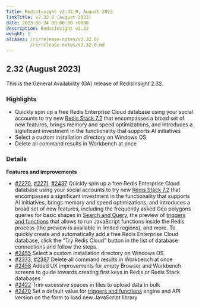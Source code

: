 ```yaml
---
Title: RedisInsight v2.32.0, August 2023
linkTitle: v2.32.0 (August 2023)
date: 2023-08-24 00:00:00 +0000
description: RedisInsight v2.32
weight: 1
aliases: /ri/release-notes/v2.32.0/
         /ri/release-notes/v2.32.0.md
---
```

## 2.32 (August 2023)
This is the General Availability (GA) release of RedisInsight 2.32.

### Highlights
- Quickly spin up a free Redis Enterprise Cloud database using your social accounts to try new [Redis Stack 7.2](https://redis.com/blog/introducing-redis-7-2/?utm_source=redisinsight&utm_medium=main&utm_campaign=main) that encompasses a broad set of new features, brings memory and speed optimizations, and introduces a significant investment in the functionality that supports AI initiatives
- Select a custom installation directory on Windows OS
- Delete all command results in Workbench at once

### Details

**Features and improvements**

- [#2270](https://github.com/RedisInsight/RedisInsight/pull/2270), [#2271](https://github.com/RedisInsight/RedisInsight/pull/2271), [#2437](https://github.com/RedisInsight/RedisInsight/pull/2437) Quickly spin up a free Redis Enterprise Cloud database using your social accounts to try new [Redis Stack 7.2](https://redis.com/blog/introducing-redis-7-2/?utm_source=redisinsight&utm_medium=main&utm_campaign=main) that encompasses a significant investment in the functionality that supports AI initiatives, brings memory and speed optimizations, and introduces a broad set of new features, including the frequently asked Geo polygons queries for basic shapes in [Search and Query](https://redis.io/docs/interact/search-and-query/?utm_source=redisinsight&utm_medium=main&utm_campaign=main), the preview of [triggers and functions](https://redis.io/docs/interact/programmability/triggers-and-functions/?utm_source=redisinsight&utm_medium=main&utm_campaign=main) that allows to run JavaScript functions inside the Redis process (the preview is available in limited regions), and more. To quickly create and automatically add a free Redis Enterprise Cloud database, click the "Try Redis Cloud" button in the list of database connections and follow the steps.   
- [#2455](https://github.com/RedisInsight/RedisInsight/pull/2455) Select a custom installation directory on Windows OS
- [#2373](https://github.com/RedisInsight/RedisInsight/pull/2373), [#2387](https://github.com/RedisInsight/RedisInsight/pull/2387) Delete all command results in Workbench at once
- [#2458](https://github.com/RedisInsight/RedisInsight/pull/2458) Added UX improvements for empty Browser and Workbench screens to guide towards creating first keys in Redis or Redis Stack databases
- [#2422](https://github.com/RedisInsight/RedisInsight/pull/2422) Trim excessive spaces in files to upload data in bulk
- [#2470](https://github.com/RedisInsight/RedisInsight/pull/2470) Set a default value for [triggers and functions](https://redis.io/docs/interact/programmability/triggers-and-functions/?utm_source=redisinsight&utm_medium=main&utm_campaign=main) engine and API version on the form to load new JavaScript library 
